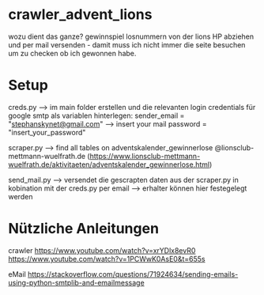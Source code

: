 # crawler_advent_lions
wozu dient das ganze?
gewinnspiel losnummern von der lions HP abziehen und per mail versenden - damit muss ich nicht immer die seite besuchen um zu checken ob ich gewonnen habe.

# Setup
creds.py 
--> im main folder erstellen und die relevanten login credentials für google smtp als variablen hinterlegen:
sender_email = "stephanskynet@gmail.com" --> insert your mail
password = "insert_your_password"

scraper.py
--> find all tables on adventskalender_gewinnerlose @lionsclub-mettmann-wuelfrath.de
(https://www.lionsclub-mettmann-wuelfrath.de/aktivitaeten/adventskalender_gewinnerlose.html)

send_mail.py
--> versendet die gescrapten daten aus der scraper.py in kobination mit der creds.py per email 
--> erhalter können hier festegelegt werden

# Nützliche Anleitungen
crawler
https://www.youtube.com/watch?v=xrYDlx8evR0
https://www.youtube.com/watch?v=1PCWwK0AsE0&t=655s

eMail
https://stackoverflow.com/questions/71924634/sending-emails-using-python-smtplib-and-emailmessage
